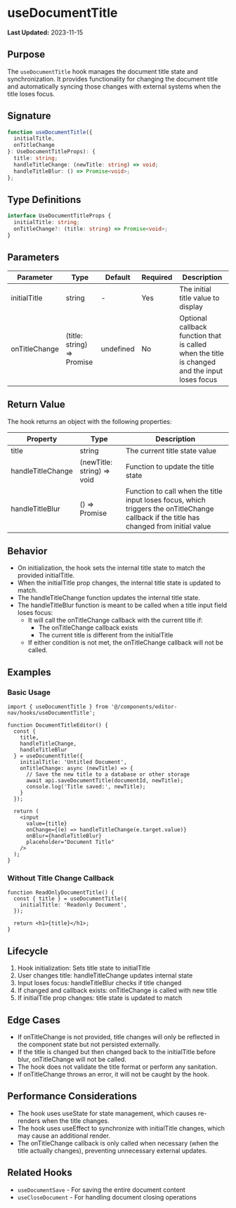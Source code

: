 
# useDocumentTitle

**Last Updated:** 2023-11-15

## Purpose

The `useDocumentTitle` hook manages the document title state and synchronization. It provides functionality for changing the document title and automatically syncing those changes with external systems when the title loses focus.

## Signature

```typescript
function useDocumentTitle({ 
  initialTitle, 
  onTitleChange 
}: UseDocumentTitleProps): {
  title: string;
  handleTitleChange: (newTitle: string) => void;
  handleTitleBlur: () => Promise<void>;
};
```

## Type Definitions

```typescript
interface UseDocumentTitleProps {
  initialTitle: string;
  onTitleChange?: (title: string) => Promise<void>;
}
```

## Parameters

| Parameter | Type | Default | Required | Description |
|-----------|------|---------|----------|-------------|
| initialTitle | string | - | Yes | The initial title value to display |
| onTitleChange | (title: string) => Promise<void> | undefined | No | Optional callback function that is called when the title is changed and the input loses focus |

## Return Value

The hook returns an object with the following properties:

| Property | Type | Description |
|----------|------|-------------|
| title | string | The current title state value |
| handleTitleChange | (newTitle: string) => void | Function to update the title state |
| handleTitleBlur | () => Promise<void> | Function to call when the title input loses focus, which triggers the onTitleChange callback if the title has changed from initial value |

## Behavior

- On initialization, the hook sets the internal title state to match the provided initialTitle.
- When the initialTitle prop changes, the internal title state is updated to match.
- The handleTitleChange function updates the internal title state.
- The handleTitleBlur function is meant to be called when a title input field loses focus:
  - It will call the onTitleChange callback with the current title if:
    - The onTitleChange callback exists
    - The current title is different from the initialTitle
  - If either condition is not met, the onTitleChange callback will not be called.

## Examples

### Basic Usage

```tsx
import { useDocumentTitle } from '@/components/editor-nav/hooks/useDocumentTitle';

function DocumentTitleEditor() {
  const { 
    title, 
    handleTitleChange, 
    handleTitleBlur 
  } = useDocumentTitle({
    initialTitle: 'Untitled Document',
    onTitleChange: async (newTitle) => {
      // Save the new title to a database or other storage
      await api.saveDocumentTitle(documentId, newTitle);
      console.log('Title saved:', newTitle);
    }
  });
  
  return (
    <input
      value={title}
      onChange={(e) => handleTitleChange(e.target.value)}
      onBlur={handleTitleBlur}
      placeholder="Document Title"
    />
  );
}
```

### Without Title Change Callback

```tsx
function ReadOnlyDocumentTitle() {
  const { title } = useDocumentTitle({
    initialTitle: 'Readonly Document',
  });
  
  return <h1>{title}</h1>;
}
```

## Lifecycle

1. Hook initialization: Sets title state to initialTitle
2. User changes title: handleTitleChange updates internal state
3. Input loses focus: handleTitleBlur checks if title changed
4. If changed and callback exists: onTitleChange is called with new title
5. If initialTitle prop changes: title state is updated to match

## Edge Cases

- If onTitleChange is not provided, title changes will only be reflected in the component state but not persisted externally.
- If the title is changed but then changed back to the initialTitle before blur, onTitleChange will not be called.
- The hook does not validate the title format or perform any sanitation.
- If onTitleChange throws an error, it will not be caught by the hook.

## Performance Considerations

- The hook uses useState for state management, which causes re-renders when the title changes.
- The hook uses useEffect to synchronize with initialTitle changes, which may cause an additional render.
- The onTitleChange callback is only called when necessary (when the title actually changes), preventing unnecessary external updates.

## Related Hooks

- `useDocumentSave` - For saving the entire document content
- `useCloseDocument` - For handling document closing operations
